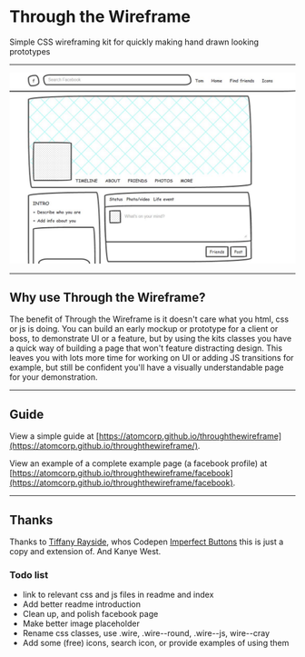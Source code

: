 # Through the Wireframe
Simple CSS wireframing kit for quickly making hand drawn looking prototypes

*** 

![example of a wireframe](https://github.com/atomcorp/throughthewireframe/raw/master/source/img/facebook-example.jpg)

***

## Why use Through the Wireframe?

The benefit of Through the Wireframe is it doesn't care what you html, css or js is doing. You can build an early mockup or prototype for a client or boss, to demonstrate UI or a feature, but by using the kits classes you have a quick way of building a page that won't feature distracting design. This leaves you with lots more time for working on UI or adding JS transitions for example, but still be confident you'll have a visually understandable page for your demonstration.

***

## Guide

View a simple guide at [https://atomcorp.github.io/throughthewireframe](https://atomcorp.github.io/throughthewireframe/).

View an example of a complete example page (a facebook profile) at [https://atomcorp.github.io/throughthewireframe/facebook](https://atomcorp.github.io/throughthewireframe/facebook).

***

## Thanks

Thanks to [Tiffany Rayside](https://twitter.com/tmrdevelops), whos Codepen [Imperfect Buttons](https://codepen.io/tmrDevelops/pen/VeRvKX) this is just a copy and extension of. And Kanye West.

### Todo list

* link to relevant css and js files in readme and index
* Add better readme introduction
* Clean up, and polish facebook page
* Make better image placeholder
* Rename css classes, use .wire, .wire--round, .wire--js, wire--cray
* Add some (free) icons, search icon, or provide examples of using them
